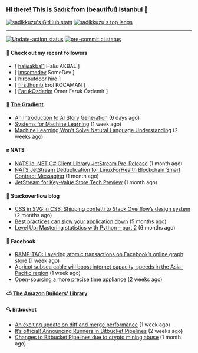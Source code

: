 ### Hi there! This is Sadık from (beautiful) Istanbul 👋

[![sadikkuzu's GitHub stats](https://github-readme-stats.vercel.app/api?username=sadikkuzu&show_icons=true&theme=dark&hide=stars&hide_title=true)](https://github.com/sadikkuzu)
[![sadikkuzu's top langs](https://github-readme-stats.vercel.app/api/top-langs/?username=sadikkuzu&langs_count=6&layout=compact&theme=dark&hide_title=true)](https://github.com/sadikkuzu)

---

[![Update-action status](https://github.com/sadikkuzu/sadikkuzu/actions/workflows/sadikkuzu.yml/badge.svg)](https://github.com/sadikkuzu/sadikkuzu/actions/workflows/sadikkuzu.yml)
[![pre-commit.ci status](https://results.pre-commit.ci/badge/github/sadikkuzu/sadikkuzu/master.svg)](https://results.pre-commit.ci/latest/github/sadikkuzu/sadikkuzu/master)

#### 🔭 Check out my recent followers

- [ [halisakbal1](https://github.com/halisakbal1) Halis AKBAL ]
- [ [imsomedev](https://github.com/imsomedev) SomeDev ]
- [ [hirooutdoor](https://github.com/hirooutdoor) hiro ]
- [ [firstthumb](https://github.com/firstthumb) Erol KOCAMAN ]
- [ [FarukOzderim](https://github.com/FarukOzderim) Ömer Faruk Özdemir ]


#### 🔻 [The Gradient](https://thegradient.pub)

- [An Introduction to AI Story Generation](https://thegradient.pub/an-introduction-to-ai-story-generation/) (6 days ago)
- [Systems for Machine Learning](https://thegradient.pub/systems-for-machine-learning/) (1 week ago)
- [Machine Learning Won&#39;t Solve Natural Language Understanding](https://thegradient.pub/machine-learning-wont-solve-the-natural-language-understanding-challenge/) (2 weeks ago)


#### 🔛 NATS

- [NATS.io .NET C# Client Library JetStream Pre-Release](https://nats.io/blog/jetstream-dotnet-pre-release/) (1 month ago)
- [NATS JetStream Deduplication for LinuxForHealth Blockchain Smart Contract Messaging](https://nats.io/blog/nats-jetstream-deduplication-for-lfh/) (1 month ago)
- [JetStream for Key-Value Store Tech Preview](https://nats.io/blog/kv-cli/) (1 month ago)


#### 📰 Stackoverflow blog

- [CSS in SVG in CSS: Shipping confetti to Stack Overflow’s design system](https://stackoverflow.blog/2021/05/31/shipping-confetti-to-stack-overflows-design-system/) (2 months ago)
- [Best practices can slow your application down](https://stackoverflow.blog/2021/03/03/best-practices-can-slow-your-application-down/) (5 months ago)
- [Level Up: Mastering statistics with Python – part 2](https://stackoverflow.blog/2021/02/23/level-up-mastering-statistics-with-python-part-2/) (6 months ago)


#### 📢 Facebook

- [RAMP-TAO: Layering atomic transactions on Facebook’s online graph store](https://engineering.fb.com/2021/08/18/core-data/ramp-tao/) (1 week ago)
- [Apricot subsea cable will boost internet capacity, speeds in the Asia-Pacific region](https://engineering.fb.com/2021/08/15/connectivity/apricot-subsea-cable/) (1 week ago)
- [Open-sourcing a more precise time appliance](https://engineering.fb.com/2021/08/11/open-source/time-appliance/) (2 weeks ago)


#### ⛅ [The Amazon Builders' Library](https://aws.amazon.com/builders-library/)


#### 🔍 Bitbucket

- [An exciting update on diff and merge performance](https://bitbucket.org/blog/an-exciting-update-on-diff-and-merge-performance) (1 week ago)
- [It’s official! Announcing Runners in Bitbucket Pipelines](https://bitbucket.org/blog/pipelines-runners) (2 weeks ago)
- [Changes to Bitbucket Pipelines due to crypto mining abuse](https://bitbucket.org/blog/changes-to-bitbucket-pipelines-due-to-crypto-mining-abuse) (1 month ago)
